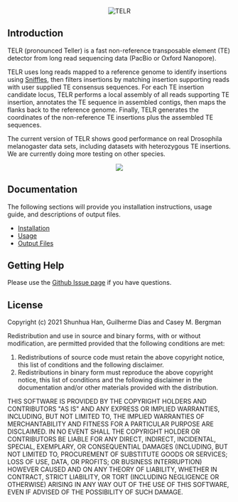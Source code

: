 <p align="center">
    <img src="https://github.com/bergmanlab/TELR/blob/develop/img/TELR.png?raw=true" alt="TELR"/>
</p>

## Introduction
TELR (pronounced Teller) is a fast non-reference transposable element (TE) detector from long read sequencing data (PacBio or Oxford Nanopore).

TELR uses long reads mapped to a reference genome to identify insertions using [Sniffles](https://github.com/fritzsedlazeck/Sniffles), then filters insertions by matching insertion supporting reads with user supplied TE consensus sequences. For each TE insertion candidate locus, TELR performs a local assembly of all reads supporting TE insertion, annotates the TE sequence in assembled contigs, then maps the flanks back to the reference genome. Finally, TELR generates the coordinates of the non-reference TE insertions plus the assembled TE sequences.

The current version of TELR shows good performance on real Drosophila melanogaster data sets, including datasets with heterozygous TE insertions. We are currently doing more testing on other species.

<p align="center">
<img src="https://raw.githubusercontent.com/bergmanlab/TELR/develop/img/TELR_workflow.png?raw=true"/>
</p>

## Documentation
The following sections will provide you installation instructions, usage guide, and descriptions of output files.
  - [Installation](docs/01_Installation.md)
  - [Usage](docs/02_Usage.md)
  - [Output Files](docs/03_Output_Files.md)

## Getting Help
Please use the [Github Issue page](https://github.com/bergmanlab/TELR/issues) if you have questions.

## License

Copyright (c) 2021 Shunhua Han, Guilherme Dias and Casey M. Bergman

Redistribution and use in source and binary forms, with or without modification, are permitted provided that the following conditions are met:

1. Redistributions of source code must retain the above copyright notice, this list of conditions and the following disclaimer.
2. Redistributions in binary form must reproduce the above copyright notice, this list of conditions and the following disclaimer in the documentation and/or other materials provided with the distribution.

THIS SOFTWARE IS PROVIDED BY THE COPYRIGHT HOLDERS AND CONTRIBUTORS "AS IS" AND ANY EXPRESS OR IMPLIED WARRANTIES, INCLUDING, BUT NOT LIMITED TO, THE IMPLIED WARRANTIES OF MERCHANTABILITY AND FITNESS FOR A PARTICULAR PURPOSE ARE DISCLAIMED. IN NO EVENT SHALL THE COPYRIGHT HOLDER OR CONTRIBUTORS BE LIABLE FOR ANY DIRECT, INDIRECT, INCIDENTAL, SPECIAL, EXEMPLARY, OR CONSEQUENTIAL DAMAGES (INCLUDING, BUT NOT LIMITED TO, PROCUREMENT OF SUBSTITUTE GOODS OR SERVICES; LOSS OF USE, DATA, OR PROFITS; OR BUSINESS INTERRUPTION) HOWEVER CAUSED AND ON ANY THEORY OF LIABILITY, WHETHER IN CONTRACT, STRICT LIABILITY, OR TORT (INCLUDING NEGLIGENCE OR OTHERWISE) ARISING IN ANY WAY OUT OF THE USE OF THIS SOFTWARE, EVEN IF ADVISED OF THE POSSIBILITY OF SUCH DAMAGE.
